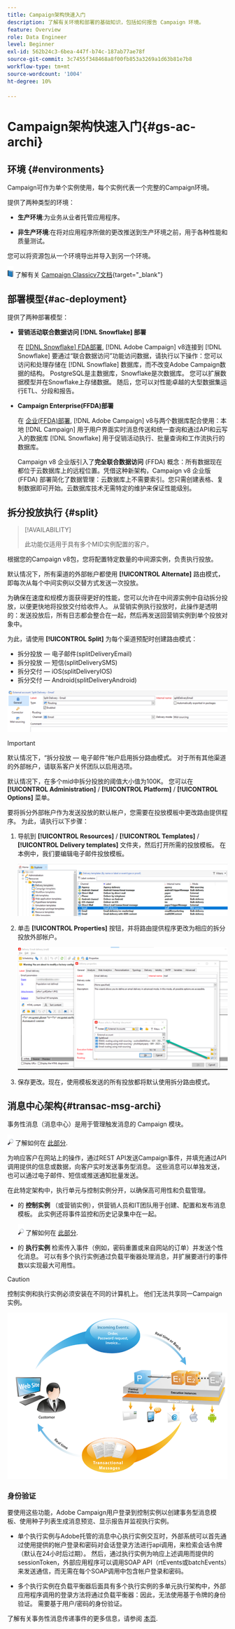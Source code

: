 ```yaml
---
title: Campaign架构快速入门
description: 了解有关环境和部署的基础知识，包括如何报告 Campaign 环境。
feature: Overview
role: Data Engineer
level: Beginner
exl-id: 562b24c3-6bea-447f-b74c-187ab77ae78f
source-git-commit: 3c7455f348468a8f00fb853a3269a1d63b81e7b8
workflow-type: tm+mt
source-wordcount: '1004'
ht-degree: 10%

---
```


# Campaign架构快速入门{#gs-ac-archi}

## 环境 {#environments}

Campaign可作为单个实例使用，每个实例代表一个完整的Campaign环境。

提供了两种类型的环境：

* **生产环境**:为业务从业者托管应用程序。

* **非生产环境**:在将对应用程序所做的更改推送到生产环境之前，用于各种性能和质量测试。

您可以将资源包从一个环境导出并导入到另一个环境。

![](../assets/do-not-localize/book.png) 了解有关 [Campaign Classicv7文档](https://experienceleague.adobe.com/docs/campaign-classic/using/getting-started/administration-basics/working-with-data-packages.html){target="_blank"}

## 部署模型{#ac-deployment}

提供了两种部署模型：

* **营销活动联合数据访问 [!DNL Snowflake] 部署**

   在 [[!DNL Snowflake] FDA部署](fda-deployment.md), [!DNL Adobe Campaign] v8连接到 [!DNL Snowflake] 要通过“联合数据访问”功能访问数据，请执行以下操作：您可以访问和处理存储在 [!DNL Snowflake] 数据库，而不改变Adobe Campaign数据的结构。 PostgreSQL是主数据库，Snowflake是次数据库。 您可以扩展数据模型并在Snowflake上存储数据。 随后，您可以对性能卓越的大型数据集运行ETL、分段和报告。

* **Campaign Enterprise(FFDA)部署**

   在 [企业(FFDA)部署](enterprise-deployment.md), [!DNL Adobe Campaign] v8与两个数据库配合使用：本地 [!DNL Campaign] 用于用户界面实时消息传送和统一查询和通过API和云写入的数据库 [!DNL Snowflake] 用于促销活动执行、批量查询和工作流执行的数据库。

   Campaign v8 企业版引入了&#x200B;**完全联合数据访问** (FFDA) 概念：所有数据现在都位于云数据库上的远程位置。凭借这种新架构，Campaign v8 企业版 (FFDA) 部署简化了数据管理：云数据库上不需要索引。您只需创建表格、复制数据即可开始。云数据库技术无需特定的维护来保证性能级别。

## 拆分投放执行 {#split}

>[!AVAILABILITY]
>
>此功能仅适用于具有多个MID实例配置的客户。

根据您的Campaign v8包，您将配置特定数量的中间源实例，负责执行投放。

默认情况下，所有渠道的外部帐户都使用 **[!UICONTROL Alternate]** 路由模式，即每次从每个中间实例以交替方式发送一次投放。

为确保在速度和规模方面获得更好的性能，您可以允许在中间源实例中自动拆分投放，以便更快地将投放交付给收件人。 从营销实例执行投放时，此操作是透明的：发送投放后，所有日志都会整合在一起，然后再发送回营销实例到单个投放对象中。

为此，请使用 **[!UICONTROL Split]** 为每个渠道预配时创建路由模式：

* 拆分投放 — 电子邮件(splitDeliveryEmail)
* 拆分投放 — 短信(splitDeliverySMS)
* 拆分交付 — iOS(splitDeliveryIOS)
* 拆分交付 — Android(splitDeliveryAndroid)

![](assets/splitted-delivery.png)

>[!IMPORTANT]
>
>默认情况下，“拆分投放 — 电子邮件”帐户启用拆分路由模式。 对于所有其他渠道的外部帐户，请联系客户关怀团队以启用选项。
>
>默认情况下，在多个mid中拆分投放的阈值大小值为100K。 您可以在 **[!UICONTROL Administration]** / **[!UICONTROL Platform]** / **[!UICONTROL Options]** 菜单。

要将拆分外部帐户作为发送投放的默认帐户，您需要在投放模板中更改路由提供程序。 为此，请执行以下步骤：

1. 导航到 **[!UICONTROL Resources]** / **[!UICONTROL Templates]** / **[!UICONTROL Delivery templates]** 文件夹，然后打开所需的投放模板。 在本例中，我们要编辑电子邮件投放模板。

   ![](assets/split-default-list.png)

1. 单击 **[!UICONTROL Properties]** 按钮，并将路由提供程序更改为相应的拆分投放外部帐户。

   ![](assets/split-default-delivery.png)

1. 保存更改。现在，使用模板发送的所有投放都将默认使用拆分路由模式。

<!--In addition, you can select split external accounts as the default routing provider for all future delivery templates. To do this, change the value of the **[!UICONTROL xtkoption NmsBroadcast_DefaultProvider]** option to the name of the split account.

![](assets/split-default-options.png) -->

## 消息中心架构{#transac-msg-archi}

事务性消息（消息中心）是用于管理触发消息的 Campaign 模块。

![](../assets/do-not-localize/glass.png) 了解如何在 [此部分](../send/transactional.md).

为响应客户在网站上的操作，通过REST API发送Campaign事件，并填充通过API调用提供的信息或数据，向客户实时发送事务型消息。 这些消息可以单独发送，也可以通过电子邮件、短信或推送通知批量发送。

在此特定架构中，执行单元与控制实例分开，以确保高可用性和负载管理。

* 的 **控制实例** （或营销实例），供营销人员和IT团队用于创建、配置和发布消息模板。 此实例还将事件监控和历史记录集中在一起。

   ![](../assets/do-not-localize/glass.png) 了解如何在 [此部分](../send/transactional.md).

* 的 **执行实例** 检索传入事件（例如，密码重置或来自网站的订单）并发送个性化消息。 可以有多个执行实例通过负载平衡器处理消息，并扩展要进行的事件数以实现最大可用性。

>[!CAUTION]
>
>控制实例和执行实例必须安装在不同的计算机上。 他们无法共享同一Campaign实例。

![](assets/messagecenter_diagram.png)

### 身份验证

要使用这些功能，Adobe Campaign用户登录到控制实例以创建事务型消息模板、使用种子列表生成消息预览、显示报告并监视执行实例。

* 单个执行实例与Adobe托管的消息中心执行实例交互时，外部系统可以首先通过使用提供的帐户登录和密码对会话登录方法进行api调用，来检索会话令牌（默认在24小时后过期）。
然后，通过执行实例为响应上述调用而提供的sessionToken，外部应用程序可以调用SOAP API（rtEvents或batchEvents）来发送通信，而无需在每个SOAP调用中包含帐户登录和密码。

* 多个执行实例在负载平衡器后面具有多个执行实例的多单元执行架构中，外部应用程序调用的登录方法将通过负载平衡器：因此，无法使用基于令牌的身份验证。 需要基于用户/密码的身份验证。

了解有关事务性消息传递事件的更多信息，请参阅 [本页](../send/event-processing.md).
